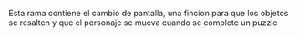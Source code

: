Esta rama contiene el cambio de pantalla, una fincion para que los objetos se resalten y que el personaje se mueva cuando se complete un puzzle
